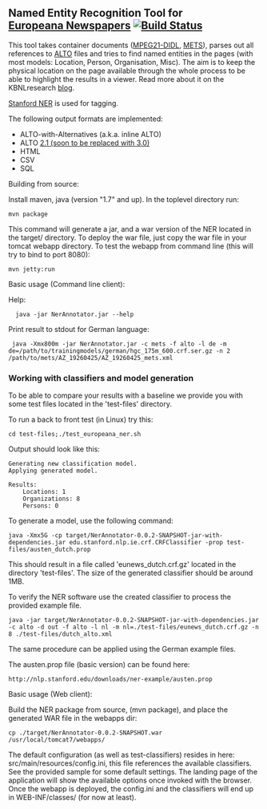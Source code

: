 Named Entity Recognition Tool for <br>[Europeana Newspapers](http://www.europeana-newspapers.eu/) [![Build Status](https://secure.travis-ci.org/KBNLresearch/europeananp-ner.png?branch=master)](http://travis-ci.org/KBNLresearch/europeananp-ner)
------------------------------------------------------

This tool takes container documents ([MPEG21-DIDL](http://xml.coverpages.org/mpeg21-didl.html), [METS](http://www.loc.gov/standards/mets/)),
parses out all references to [ALTO](http://www.loc.gov/standards/alto/) files and tries to find named entities in the pages
(with most models: Location, Person, Organisation, Misc). The aim is to keep the physical location on the page available through the whole process
to be able to highlight the results in a viewer. Read more about it on the KBNLresearch [blog](http://researchkb.wordpress.com/2014/03/03/ner-newspapers/).

[Stanford NER](http://www-nlp.stanford.edu/software/CRF-NER.shtml) is used for tagging.

The following output formats are implemented:

* ALTO-with-Alternatives (a.k.a. inline ALTO)
* ALTO [2.1 (soon to be replaced with 3.0)](http://www.loc.gov/standards/alto/v3/alto-3-0.xsd)
* HTML
* CSV
* SQL

Building from source:

Install maven, java (version "1.7" and up). In the toplevel directory run:

    mvn package

This command will generate a jar, and a war version of the NER located in the target/ directory.
To deploy the war file, just copy the war file in your tomcat webapp directory. To test the webapp
from command line (this will try to bind to port 8080): 

    mvn jetty:run

Basic usage (Command line client): 

Help:

      java -jar NerAnnotator.jar --help

Print result to stdout for German language:

     java -Xmx800m -jar NerAnnotator.jar -c mets -f alto -l de -m de=/path/to/trainingmodels/german/hgc_175m_600.crf.ser.gz -n 2 /path/to/mets/AZ_19260425/AZ_19260425_mets.xml

### Working with classifiers and model generation

To be able to compare your results with a baseline we provide you with some test files located in the 'test-files' directory.

To run a back to front test (in Linux) try this:

    cd test-files;./test_europeana_ner.sh

Output should look like this:

    Generating new classification model.
    Applying generated model.

    Results:
        Locations: 1
        Organizations: 8
        Persons: 0

To generate a model, use the following command:

    java -Xmx5G -cp target/NerAnnotator-0.0.2-SNAPSHOT-jar-with-dependencies.jar edu.stanford.nlp.ie.crf.CRFClassifier -prop test-files/austen_dutch.prop

This should result in a file called 'eunews_dutch.crf.gz' located in the directory 'test-files'. The size of the generated classifier should be around 1MB.

To verify the NER software use the created classifier to process the provided example file.

    java -jar target/NerAnnotator-0.0.2-SNAPSHOT-jar-with-dependencies.jar -c alto -d out -f alto -l nl -m nl=./test-files/eunews_dutch.crf.gz -n 8 ./test-files/dutch_alto.xml

The same procedure can be applied using the German example files.

The austen.prop file (basic version) can be found here:

    http://nlp.stanford.edu/downloads/ner-example/austen.prop

Basic usage (Web client):

Build the NER package from source, (mvn package), and place the generated WAR file in the webapps dir:

    cp ./target/NerAnnotator-0.0.2-SNAPSHOT.war /usr/local/tomcat7/webapps/

The default configuration (as well as test-classifiers) resides in here: src/main/resources/config.ini, this file references the available classifiers. See the provided sample for some default settings.
The landing page of the application will show the available options once invoked with the browser. Once the webapp is deployed, the config.ini and the classifiers will end up in WEB-INF/classes/ (for now at least).
